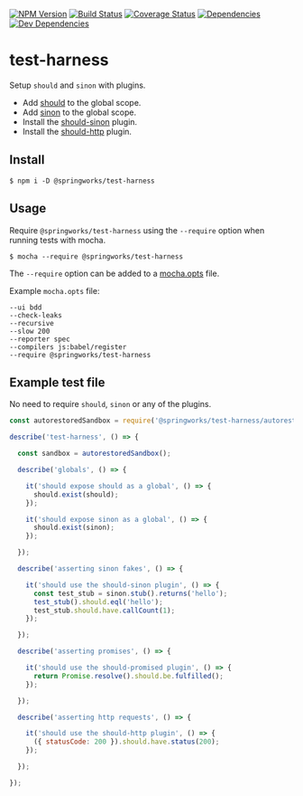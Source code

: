 [![NPM Version](https://img.shields.io/npm/v/@springworks/test-harness.svg?style=flat-square)](https://www.npmjs.org/package/@springworks/test-harness)
[![Build Status](https://img.shields.io/travis/Springworks/node-test-harness.svg?style=flat-square)](https://travis-ci.org/Springworks/node-test-harness)
[![Coverage Status](https://img.shields.io/coveralls/Springworks/node-test-harness.svg?style=flat-square)](https://coveralls.io/r/Springworks/node-test-harness)
[![Dependencies](http://img.shields.io/david/Springworks/node-test-harness.svg?style=flat-square)](https://david-dm.org/Springworks/node-test-harness#view=table)
[![Dev Dependencies](http://img.shields.io/david/dev/Springworks/node-test-harness.svg?style=flat-square&label=dev+dependencies)](https://david-dm.org/Springworks/node-test-harness#info=devDependencies&view=table)


# test-harness

Setup `should` and `sinon` with plugins.

- Add [should](https://www.npmjs.com/package/should) to the global scope.
- Add [sinon](https://www.npmjs.com/package/sinon) to the global scope.
- Install the [should-sinon](https://www.npmjs.com/package/should-sinon) plugin.
- Install the [should-http](https://www.npmjs.com/package/should-http) plugin.


## Install

```
$ npm i -D @springworks/test-harness
```


## Usage

Require `@springworks/test-harness` using the `--require` option when running tests with mocha.

```
$ mocha --require @springworks/test-harness
```

The `--require` option can be added to a [mocha.opts](http://mochajs.org/#mocha.opts) file.

Example `mocha.opts` file:

```
--ui bdd
--check-leaks
--recursive
--slow 200
--reporter spec
--compilers js:babel/register
--require @springworks/test-harness
```


## Example test file

No need to require `should`, `sinon` or any of the plugins.

```js
const autorestoredSandbox = require('@springworks/test-harness/autorestored-sandbox');

describe('test-harness', () => {

  const sandbox = autorestoredSandbox();

  describe('globals', () => {

    it('should expose should as a global', () => {
      should.exist(should);
    });

    it('should expose sinon as a global', () => {
      should.exist(sinon);
    });

  });

  describe('asserting sinon fakes', () => {

    it('should use the should-sinon plugin', () => {
      const test_stub = sinon.stub().returns('hello');
      test_stub().should.eql('hello');
      test_stub.should.have.callCount(1);
    });

  });

  describe('asserting promises', () => {

    it('should use the should-promised plugin', () => {
      return Promise.resolve().should.be.fulfilled();
    });

  });

  describe('asserting http requests', () => {

    it('should use the should-http plugin', () => {
      ({ statusCode: 200 }).should.have.status(200);
    });

  });

});
```
